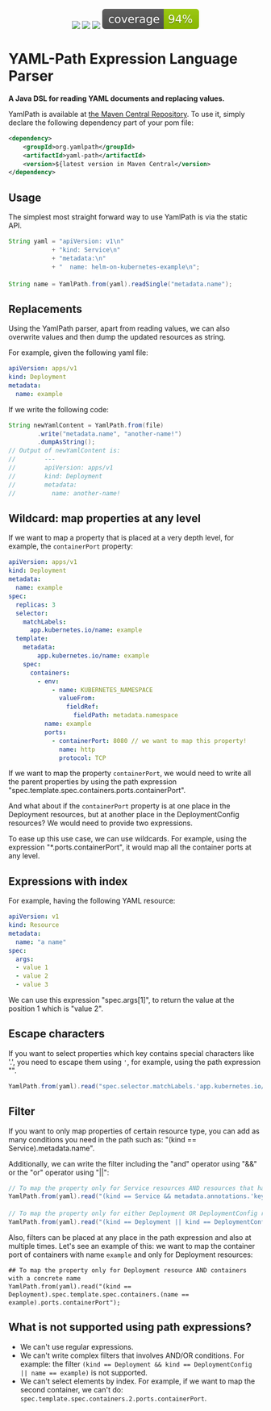 <p align="center">
    <a href="https://github.com/yaml-path/YamlPath/graphs/contributors" alt="Contributors">
        <img src="https://img.shields.io/github/contributors/yaml-path/YamlPath"/></a>
    <a href="https://github.com/yaml-path/YamlPath/pulse" alt="Activity">
        <img src="https://img.shields.io/github/commit-activity/m/yaml-path/YamlPath"/></a>
    <a href="https://github.com/yaml-path/YamlPath/actions/workflows/push.yaml" alt="Build Status">
        <img src="https://github.com/yaml-path/YamlPath/actions/workflows/push.yaml/badge.svg"></a>
    <a href="https://github.com/yaml-path/YamlPath" alt="Coverage">
        <img src=".github/badges/jacoco.svg"></a>
</p>

# YAML-Path Expression Language Parser

**A Java DSL for reading YAML documents and replacing values.**

YamlPath is available at [the Maven Central Repository](https://search.maven.org/search?q=a:yaml-path%20AND%20g:org.yamlpath). To use it, simply declare the following dependency part of your pom file:

```xml
<dependency>
    <groupId>org.yamlpath</groupId>
    <artifactId>yaml-path</artifactId>
    <version>${latest version in Maven Central</version>
</dependency>
```

## Usage

The simplest most straight forward way to use YamlPath is via the static API.

```java
String yaml = "apiVersion: v1\n" 
            + "kind: Service\n" 
            + "metadata:\n" 
            + "  name: helm-on-kubernetes-example\n";

String name = YamlPath.from(yaml).readSingle("metadata.name");
```

## Replacements 

Using the YamlPath parser, apart from reading values, we can also overwrite values and then dump the updated resources as string.

For example, given the following yaml file:

```yaml
apiVersion: apps/v1
kind: Deployment
metadata:
  name: example
```

If we write the following code:

```java
String newYamlContent = YamlPath.from(file)
        .write("metadata.name", "another-name!")
        .dumpAsString();
// Output of newYamlContent is:
//        ---
//        apiVersion: apps/v1
//        kind: Deployment
//        metadata:
//          name: another-name!
```

## Wildcard: map properties at any level

If we want to map a property that is placed at a very depth level, for example, the `containerPort` property:

```yaml
apiVersion: apps/v1
kind: Deployment
metadata:
  name: example
spec:
  replicas: 3
  selector:
    matchLabels:
      app.kubernetes.io/name: example
  template:
    metadata:
        app.kubernetes.io/name: example
    spec:
      containers:
        - env:
            - name: KUBERNETES_NAMESPACE
              valueFrom:
                fieldRef:
                  fieldPath: metadata.namespace
          name: example
          ports:
            - containerPort: 8080 // we want to map this property!
              name: http
              protocol: TCP
```

If we want to map the property `containerPort`, we would need to write all the parent properties by using the path expression "spec.template.spec.containers.ports.containerPort".

And what about if the `containerPort` property is at one place in the Deployment resources, but at another place in the DeploymentConfig resources? We would need to provide two expressions.

To ease up this use case, we can use wildcards. For example, using the expression "*.ports.containerPort", it would map all the container ports at any level.

## Expressions with index

For example, having the following YAML resource:

```yaml
apiVersion: v1
kind: Resource
metadata:
  name: "a name"
spec:
  args:
  - value 1
  - value 2
  - value 3
```

We can use this expression "spec.args[1]", to return the value at the position 1 which is "value 2".

## Escape characters

If you want to select properties which key contains special characters like '.', you need to escape them using `'`, for example, using the path expression "".

```java
YamlPath.from(yaml).read("spec.selector.matchLabels.'app.kubernetes.io/name'");
```

## Filter

If you want to only map properties of certain resource type, you can add as many conditions you need in the path such as: "(kind == Service).metadata.name".

Additionally, we can write the filter including the "and" operator using "&&" or the "or" operator using "||":

```java
// To map the property only for Service resources AND resources that has an annotation 'key' with value 'some' 
YamlPath.from(yaml).read("(kind == Service && metadata.annotations.'key' == 'some.text').metadata.name");

// To map the property only for either Deployment OR DeploymentConfig resources 
YamlPath.from(yaml).read("(kind == Deployment || kind == DeploymentConfig).metadata.name");
```

Also, filters can be placed at any place in the path expression and also at multiple times. Let's see an example of this: we want to map the container port of containers with name `example` and only for Deployment resources:

```
## To map the property only for Deployment resource AND containers with a concrete name 
YamlPath.from(yaml).read("(kind == Deployment).spec.template.spec.containers.(name == example).ports.containerPort");
```

## What is not supported using path expressions?

- We can't use regular expressions.
- We can't write complex filters that involves AND/OR conditions. For example: the filter `(kind == Deployment && kind == DeploymentConfig || name == example)` is not supported.
- We can't select elements by index. For example, if we want to map the second container, we can't do: `spec.template.spec.containers.2.ports.containerPort`.
